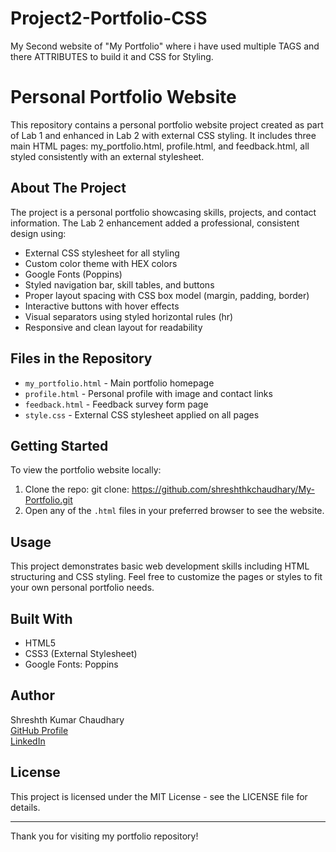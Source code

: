 # Project2-Portfolio-CSS
My Second website of "My Portfolio" where i have used multiple TAGS and there ATTRIBUTES to build it and CSS for Styling.
# Personal Portfolio Website

This repository contains a personal portfolio website project created as part of Lab 1 and enhanced in Lab 2 with external CSS styling. It includes three main HTML pages: my_portfolio.html, profile.html, and feedback.html, all styled consistently with an external stylesheet.

## About The Project

The project is a personal portfolio showcasing skills, projects, and contact information. The Lab 2 enhancement added a professional, consistent design using:

- External CSS stylesheet for all styling
- Custom color theme with HEX colors
- Google Fonts (Poppins)
- Styled navigation bar, skill tables, and buttons
- Proper layout spacing with CSS box model (margin, padding, border)
- Interactive buttons with hover effects
- Visual separators using styled horizontal rules (hr)
- Responsive and clean layout for readability

## Files in the Repository

- `my_portfolio.html` - Main portfolio homepage
- `profile.html` - Personal profile with image and contact links
- `feedback.html` - Feedback survey form page
- `style.css` - External CSS stylesheet applied on all pages

## Getting Started

To view the portfolio website locally:

1. Clone the repo:
git clone: https://github.com/shreshthkchaudhary/My-Portfolio.git
2. Open any of the `.html` files in your preferred browser to see the website.

## Usage

This project demonstrates basic web development skills including HTML structuring and CSS styling. Feel free to customize the pages or styles to fit your own personal portfolio needs.

## Built With

- HTML5
- CSS3 (External Stylesheet)
- Google Fonts: Poppins

## Author

Shreshth Kumar Chaudhary  
[GitHub Profile](https://github.com/shreshthkchaudhary)  
[LinkedIn](https://www.linkedin.com/in/shreshth-k-chaudhary-4aa54b371)  

## License

This project is licensed under the MIT License - see the LICENSE file for details.

---

Thank you for visiting my portfolio repository!

